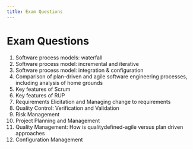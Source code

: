 ```yaml
---
title: Exam Questions
---
```


# Exam Questions

1. Software process models: waterfall
2. Software process model: incremental and iterative
3. Software process model: integration & configuration
4. Comparison of plan-driven and agile software engineering processes, including analysis of home grounds
5. Key features of Scrum
6. Key features of RUP
7. Requirements Elicitation and Managing change to requirements
8. Quality Control: Verification and Validation
9. Risk Management
10. Project Planning and Management
11. Quality Management: How is qualitydefined-agile versus plan driven approaches
12. Configuration Management



<br>